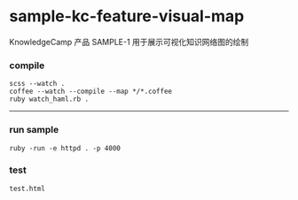 sample-kc-feature-visual-map
============================

KnowledgeCamp 产品 SAMPLE-1 用于展示可视化知识网络图的绘制

### compile

```
scss --watch .
coffee --watch --compile --map */*.coffee
ruby watch_haml.rb .
```

------------------

### run sample

```
ruby -run -e httpd . -p 4000
```

### test

```
test.html
```
